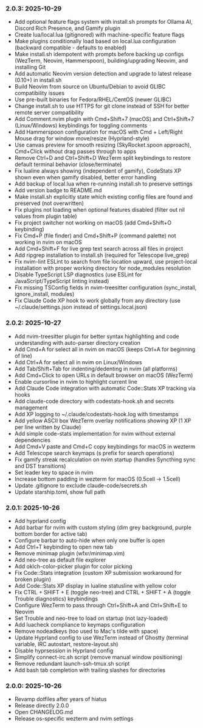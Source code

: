 ### 2.0.3: 2025-10-29

* Add optional feature flags system with install.sh prompts for Ollama AI, Discord Rich Presence, and Gamify plugin
* Create lua/local.lua (gitignored) with machine-specific feature flags
* Make plugins conditionally load based on local.lua configuration (backward compatible - defaults to enabled)
* Make install.sh idempotent with prompts before backing up configs (WezTerm, Neovim, Hammerspoon), building/upgrading Neovim, and installing Git
* Add automatic Neovim version detection and upgrade to latest release (0.10+) in install.sh
* Build Neovim from source on Ubuntu/Debian to avoid GLIBC compatibility issues
* Use pre-built binaries for Fedora/RHEL/CentOS (newer GLIBC)
* Change install.sh to use HTTPS for git clone instead of SSH for better remote server compatibility
* Add Comment.nvim plugin with Cmd+Shift+7 (macOS) and Ctrl+Shift+7 (Linux/Windows) keybindings for toggling comments
* Add Hammerspoon configuration for macOS with Cmd + Left/Right Mouse drag for window move/resize (Hyprland-style)
* Use canvas preview for smooth resizing (SkyRocket.spoon approach), Cmd+Click without drag passes through to apps
* Remove Ctrl+D and Ctrl+Shift+D WezTerm split keybindings to restore default terminal behavior (close/terminate)
* Fix lualine always showing (independent of gamify), CodeStats XP shown even when gamify disabled, better error handling
* Add backup of local.lua when re-running install.sh to preserve settings
* Add version badge to README.md
* Make install.sh explicitly state which existing config files are found and preserved (not overwritten)
* Fix plugins not loading when optional features disabled (filter out nil values from plugin table)
* Fix project switcher not working on macOS (add Cmd+Shift+O keybinding)
* Fix Cmd+P (file finder) and Cmd+Shift+P (command palette) not working in nvim on macOS
* Add Cmd+Shift+F for live grep text search across all files in project
* Add ripgrep installation to install.sh (required for Telescope live_grep)
* Fix nvim-lint ESLint to search from file location upward, use project-local installation with proper working directory for node_modules resolution
* Disable TypeScript LSP diagnostics (use ESLint for JavaScript/TypeScript linting instead)
* Fix missing TSConfig fields in nvim-treesitter configuration (sync_install, ignore_install, modules)
* Fix Claude Code XP hook to work globally from any directory (use ~/.claude/settings.json instead of settings.local.json)

### 2.0.2: 2025-10-27

* Add nvim-treesitter plugin for better syntax highlighting and code understanding with auto-parser directory creation
* Add Cmd+A for select all in nvim on macOS (keeps Ctrl+A for beginning of line)
* Add Ctrl+A for select all in nvim on Linux/Windows
* Add Tab/Shift+Tab for indenting/dedenting in nvim (all platforms)
* Add Cmd+Click to open URLs in default browser on macOS (WezTerm)
* Enable cursorline in nvim to highlight current line
* Add Claude Code integration with automatic Code::Stats XP tracking via hooks
* Add claude-code directory with codestats-hook.sh and secrets management
* Add XP logging to ~/.claude/codestats-hook.log with timestamps
* Add yellow ASCII box WezTerm overlay notifications showing XP (1 XP per line written by Claude)
* Add simple code-stats implementation for nvim without external dependencies
* Add Cmd+V paste and Cmd+C copy keybindings for macOS in wezterm
* Add Telescope search keymaps (<leader>s prefix for search operations)
* Fix gamify streak recalculation on nvim startup (handles Syncthing sync and DST transitions)
* Set leader key to space in nvim
* Increase bottom padding in wezterm for macOS (0.5cell → 1.5cell)
* Update .gitignore to exclude claude-code/secrets.sh
* Update starship.toml, show full path

### 2.0.1: 2025-10-26

* Add hyprland config
* Add barbar for nvim with custom styling (dim grey background, purple bottom border for active tab)
* Configure barbar to auto-hide when only one buffer is open
* Add Ctrl+T keybinding to open new tab
* Remove minimap plugin (wfxr/minimap.vim)
* Add neo-tree as default file explorer
* Add oklch-color-picker plugin for color picking
* Fix Code::Stats integration (custom XP submission workaround for broken plugin)
* Add Code::Stats XP display in lualine statusline with yellow color
* Fix CTRL + SHIFT + E (toggle neo-tree) and CTRL + SHIFT + A (toggle Trouble diagnostics) keybindings
* Configure WezTerm to pass through Ctrl+Shift+A and Ctrl+Shift+E to Neovim
* Set Trouble and neo-tree to load on startup (not lazy-loaded)
* Add luacheck compliance to keymaps configuration
* Remove nodeadkeys (too used to Mac's tilde with space)
* Update Hyprland config to use WezTerm instead of Ghostty (terminal variable, IRC autostart, restore-layout.sh)
* Disable hyprsession in Hyprland config
* Simplify connect-irc.sh script (remove manual window positioning)
* Remove redundant launch-ssh-tmux.sh script
* Add bash tab completion with trailing slashes for directories

### 2.0.0: 2025-10-26

* Revamp dotfiles after years of hiatus
* Release directly 2.0.0
* Open CHANGELOG.md
* Release os-specific wezterm and nvim settings
